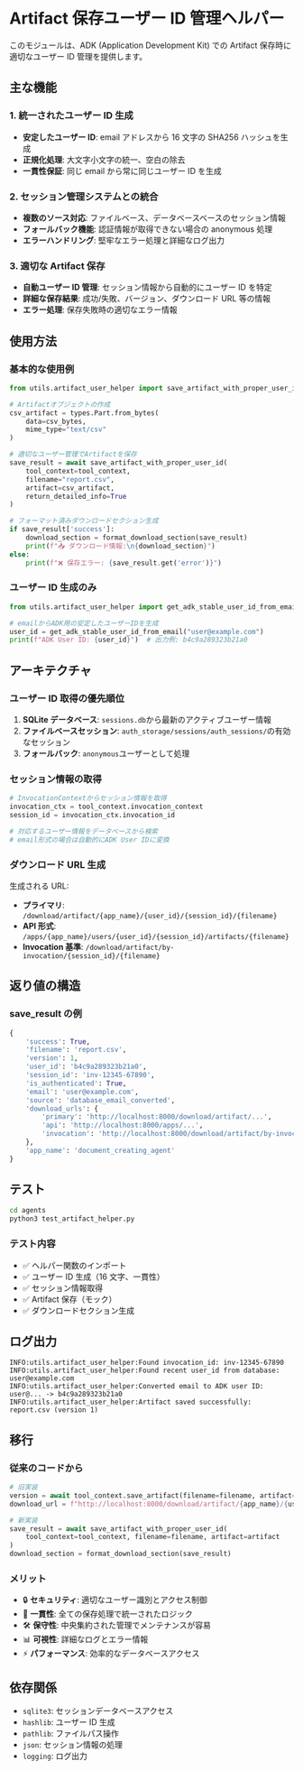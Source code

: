 # Artifact 保存ユーザー ID 管理ヘルパー

このモジュールは、ADK (Application Development Kit) での Artifact 保存時に適切なユーザー ID 管理を提供します。

## 主な機能

### 1. 統一されたユーザー ID 生成

- **安定したユーザー ID**: email アドレスから 16 文字の SHA256 ハッシュを生成
- **正規化処理**: 大文字小文字の統一、空白の除去
- **一貫性保証**: 同じ email から常に同じユーザー ID を生成

### 2. セッション管理システムとの統合

- **複数のソース対応**: ファイルベース、データベースベースのセッション情報
- **フォールバック機能**: 認証情報が取得できない場合の anonymous 処理
- **エラーハンドリング**: 堅牢なエラー処理と詳細なログ出力

### 3. 適切な Artifact 保存

- **自動ユーザー ID 管理**: セッション情報から自動的にユーザー ID を特定
- **詳細な保存結果**: 成功/失敗、バージョン、ダウンロード URL 等の情報
- **エラー処理**: 保存失敗時の適切なエラー情報

## 使用方法

### 基本的な使用例

```python
from utils.artifact_user_helper import save_artifact_with_proper_user_id, format_download_section

# Artifactオブジェクトの作成
csv_artifact = types.Part.from_bytes(
    data=csv_bytes,
    mime_type="text/csv"
)

# 適切なユーザー管理でArtifactを保存
save_result = await save_artifact_with_proper_user_id(
    tool_context=tool_context,
    filename="report.csv",
    artifact=csv_artifact,
    return_detailed_info=True
)

# フォーマット済みダウンロードセクション生成
if save_result['success']:
    download_section = format_download_section(save_result)
    print(f"📥 ダウンロード情報:\n{download_section}")
else:
    print(f"❌ 保存エラー: {save_result.get('error')}")
```

### ユーザー ID 生成のみ

```python
from utils.artifact_user_helper import get_adk_stable_user_id_from_email

# emailからADK用の安定したユーザーIDを生成
user_id = get_adk_stable_user_id_from_email("user@example.com")
print(f"ADK User ID: {user_id}")  # 出力例: b4c9a289323b21a0
```

## アーキテクチャ

### ユーザー ID 取得の優先順位

1. **SQLite データベース**: `sessions.db`から最新のアクティブユーザー情報
2. **ファイルベースセッション**: `auth_storage/sessions/auth_sessions/`の有効なセッション
3. **フォールバック**: `anonymous`ユーザーとして処理

### セッション情報の取得

```python
# InvocationContextからセッション情報を取得
invocation_ctx = tool_context.invocation_context
session_id = invocation_ctx.invocation_id

# 対応するユーザー情報をデータベースから検索
# email形式の場合は自動的にADK User IDに変換
```

### ダウンロード URL 生成

生成される URL:

- **プライマリ**: `/download/artifact/{app_name}/{user_id}/{session_id}/{filename}`
- **API 形式**: `/apps/{app_name}/users/{user_id}/{session_id}/artifacts/{filename}`
- **Invocation 基準**: `/download/artifact/by-invocation/{session_id}/{filename}`

## 返り値の構造

### save_result の例

```python
{
    'success': True,
    'filename': 'report.csv',
    'version': 1,
    'user_id': 'b4c9a289323b21a0',
    'session_id': 'inv-12345-67890',
    'is_authenticated': True,
    'email': 'user@example.com',
    'source': 'database_email_converted',
    'download_urls': {
        'primary': 'http://localhost:8000/download/artifact/...',
        'api': 'http://localhost:8000/apps/...',
        'invocation': 'http://localhost:8000/download/artifact/by-invocation/...'
    },
    'app_name': 'document_creating_agent'
}
```

## テスト

```bash
cd agents
python3 test_artifact_helper.py
```

### テスト内容

- ✅ ヘルパー関数のインポート
- ✅ ユーザー ID 生成（16 文字、一貫性）
- ✅ セッション情報取得
- ✅ Artifact 保存（モック）
- ✅ ダウンロードセクション生成

## ログ出力

```
INFO:utils.artifact_user_helper:Found invocation_id: inv-12345-67890
INFO:utils.artifact_user_helper:Found recent user_id from database: user@example.com
INFO:utils.artifact_user_helper:Converted email to ADK user ID: user@... -> b4c9a289323b21a0
INFO:utils.artifact_user_helper:Artifact saved successfully: report.csv (version 1)
```

## 移行

### 従来のコードから

```python
# 旧実装
version = await tool_context.save_artifact(filename=filename, artifact=artifact)
download_url = f"http://localhost:8000/download/artifact/{app_name}/{user_id}/{session_id}/{filename}"

# 新実装
save_result = await save_artifact_with_proper_user_id(
    tool_context=tool_context, filename=filename, artifact=artifact
)
download_section = format_download_section(save_result)
```

### メリット

- 🔒 **セキュリティ**: 適切なユーザー識別とアクセス制御
- 🔄 **一貫性**: 全ての保存処理で統一されたロジック
- 🛠️ **保守性**: 中央集約された管理でメンテナンスが容易
- 📊 **可視性**: 詳細なログとエラー情報
- ⚡ **パフォーマンス**: 効率的なデータベースアクセス

## 依存関係

- `sqlite3`: セッションデータベースアクセス
- `hashlib`: ユーザー ID 生成
- `pathlib`: ファイルパス操作
- `json`: セッション情報の処理
- `logging`: ログ出力
